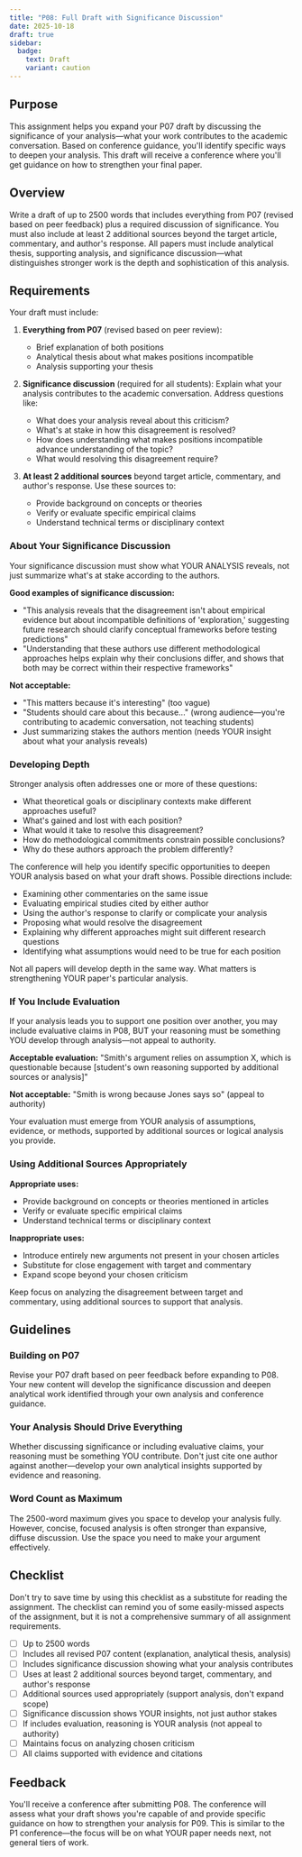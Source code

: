 ```yaml
---
title: "P08: Full Draft with Significance Discussion"
date: 2025-10-18
draft: true
sidebar:
  badge:
    text: Draft
    variant: caution
---
```


## Purpose

This assignment helps you expand your P07 draft by discussing the significance of your analysis—what your work contributes to the academic conversation. Based on conference guidance, you'll identify specific ways to deepen your analysis. This draft will receive a conference where you'll get guidance on how to strengthen your final paper.

## Overview

Write a draft of up to 2500 words that includes everything from P07 (revised based on peer feedback) plus a required discussion of significance. You must also include at least 2 additional sources beyond the target article, commentary, and author's response. All papers must include analytical thesis, supporting analysis, and significance discussion—what distinguishes stronger work is the depth and sophistication of this analysis.

## Requirements

Your draft must include:

1. **Everything from P07** (revised based on peer review):
   - Brief explanation of both positions
   - Analytical thesis about what makes positions incompatible
   - Analysis supporting your thesis

2. **Significance discussion** (required for all students): Explain what your analysis contributes to the academic conversation. Address questions like:
   - What does your analysis reveal about this criticism?
   - What's at stake in how this disagreement is resolved?
   - How does understanding what makes positions incompatible advance understanding of the topic?
   - What would resolving this disagreement require?

3. **At least 2 additional sources** beyond target article, commentary, and author's response. Use these sources to:
   - Provide background on concepts or theories
   - Verify or evaluate specific empirical claims
   - Understand technical terms or disciplinary context

### About Your Significance Discussion

Your significance discussion must show what YOUR ANALYSIS reveals, not just summarize what's at stake according to the authors.

**Good examples of significance discussion:**
- "This analysis reveals that the disagreement isn't about empirical evidence but about incompatible definitions of 'exploration,' suggesting future research should clarify conceptual frameworks before testing predictions"
- "Understanding that these authors use different methodological approaches helps explain why their conclusions differ, and shows that both may be correct within their respective frameworks"

**Not acceptable:**
- "This matters because it's interesting" (too vague)
- "Students should care about this because..." (wrong audience—you're contributing to academic conversation, not teaching students)
- Just summarizing stakes the authors mention (needs YOUR insight about what your analysis reveals)

### Developing Depth

Stronger analysis often addresses one or more of these questions:

- What theoretical goals or disciplinary contexts make different approaches useful?
- What's gained and lost with each position?
- What would it take to resolve this disagreement?
- How do methodological commitments constrain possible conclusions?
- Why do these authors approach the problem differently?

The conference will help you identify specific opportunities to deepen YOUR analysis based on what your draft shows. Possible directions include:

- Examining other commentaries on the same issue
- Evaluating empirical studies cited by either author
- Using the author's response to clarify or complicate your analysis
- Proposing what would resolve the disagreement
- Explaining why different approaches might suit different research questions
- Identifying what assumptions would need to be true for each position

Not all papers will develop depth in the same way. What matters is strengthening YOUR paper's particular analysis.

### If You Include Evaluation

If your analysis leads you to support one position over another, you may include evaluative claims in P08, BUT your reasoning must be something YOU develop through analysis—not appeal to authority.

**Acceptable evaluation:**
"Smith's argument relies on assumption X, which is questionable because [student's own reasoning supported by additional sources or analysis]"

**Not acceptable:**
"Smith is wrong because Jones says so" (appeal to authority)

Your evaluation must emerge from YOUR analysis of assumptions, evidence, or methods, supported by additional sources or logical analysis you provide.

### Using Additional Sources Appropriately

**Appropriate uses:**
- Provide background on concepts or theories mentioned in articles
- Verify or evaluate specific empirical claims
- Understand technical terms or disciplinary context

**Inappropriate uses:**
- Introduce entirely new arguments not present in your chosen articles
- Substitute for close engagement with target and commentary
- Expand scope beyond your chosen criticism

Keep focus on analyzing the disagreement between target and commentary, using additional sources to support that analysis.

## Guidelines

### Building on P07

Revise your P07 draft based on peer feedback before expanding to P08. Your new content will develop the significance discussion and deepen analytical work identified through your own analysis and conference guidance.

### Your Analysis Should Drive Everything

Whether discussing significance or including evaluative claims, your reasoning must be something YOU contribute. Don't just cite one author against another—develop your own analytical insights supported by evidence and reasoning.

### Word Count as Maximum

The 2500-word maximum gives you space to develop your analysis fully. However, concise, focused analysis is often stronger than expansive, diffuse discussion. Use the space you need to make your argument effectively.

## Checklist

Don't try to save time by using this checklist as a substitute for reading the assignment. The checklist can remind you of some easily-missed aspects of the assignment, but it is not a comprehensive summary of all assignment requirements.

- [ ] Up to 2500 words
- [ ] Includes all revised P07 content (explanation, analytical thesis, analysis)
- [ ] Includes significance discussion showing what your analysis contributes
- [ ] Uses at least 2 additional sources beyond target, commentary, and author's response
- [ ] Additional sources used appropriately (support analysis, don't expand scope)
- [ ] Significance discussion shows YOUR insights, not just author stakes
- [ ] If includes evaluation, reasoning is YOUR analysis (not appeal to authority)
- [ ] Maintains focus on analyzing chosen criticism
- [ ] All claims supported with evidence and citations

## Feedback

You'll receive a conference after submitting P08. The conference will assess what your draft shows you're capable of and provide specific guidance on how to strengthen your analysis for P09. This is similar to the P1 conference—the focus will be on what YOUR paper needs next, not general tiers of work.
